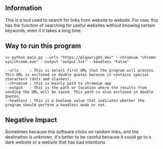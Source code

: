 ## **Information**

This is a tool used to search for links from website to website. For now, this has the function of searching for useful websites without knowing certain keywords, even if it takes a long time.

## **Way to run this program**

```batch
>> python main.py --urls "https://playwright.dev" --chromium "chrome-win/chrome.exe" --output "output.txt" --headless "False"

--urls     : This is select first URL that the program will process. This URL is enclosed in double quotes because it contains special characters (dots and slashes).
--chromium : this is mainly path to chromium app
--output   : This is the path or location where the results from sending the URL will be saved. This path is also enclosed in double quotes.
--headless : This is a boolean value that indicates whether the program should perform a headless mode or not.
```

## **Negative Impact**
Sometimes because this software clicks on random links, and the destination is unknown, it's better to be careful because it could go to a dark website or a website that has bad intentions
